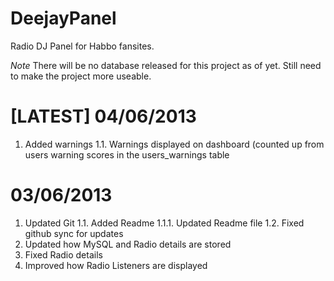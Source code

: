 DeejayPanel
===========

Radio DJ Panel for Habbo fansites.

*Note* There will be no database released for this project as of yet. Still need to make the project more useable.



[LATEST] 04/06/2013
===========

1. Added warnings
1.1. Warnings displayed on dashboard (counted up from users warning scores in the users_warnings table

03/06/2013
===========

1. Updated Git
1.1. Added Readme
1.1.1. Updated Readme file
1.2. Fixed github sync for updates
2. Updated how MySQL and Radio details are stored
3. Fixed Radio details
4. Improved how Radio Listeners are displayed